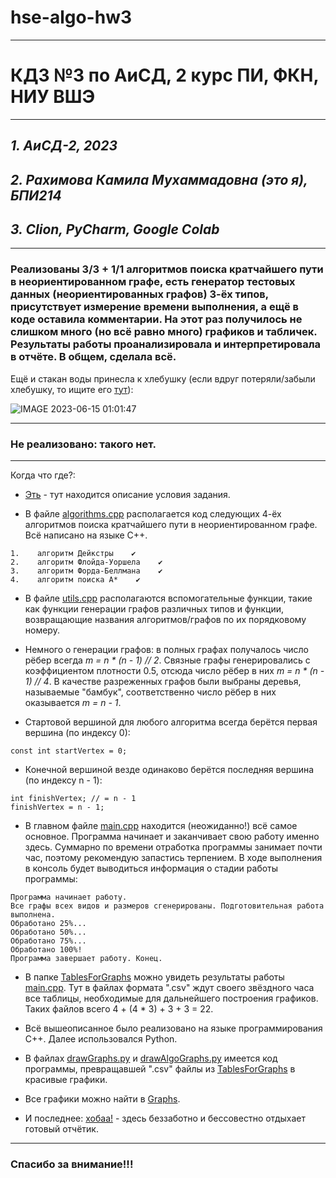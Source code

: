 # hse-algo-hw3
---
# КДЗ №3 по АиСД, 2 курс ПИ, ФКН, НИУ ВШЭ
---

## *1. АиСД-2, 2023*
## *2. Рахимова Камила Мухаммадовна (это я), БПИ214*
## *3. Clion, PyCharm, Google Colab*
---
### Реализованы 3/3 + 1/1 алгоритмов поиска кратчайшего пути в неориентированном графе, есть генератор тестовых данных (неориентированных графов) 3-ёх типов, присутствует измерение времени выполнения, а ещё в коде оставила комментарии. На этот раз получилось не слишком много (но всё равно много) графиков и табличек. Результаты работы проанализировала и интерпретировала в отчёте. В общем, сделала всё.
Ещё и стакан воды принесла к хлебушку (если вдруг потеряли/забыли хлебушку, то ищите его [тут](https://github.com/kamilarakhimova/hse-algo-hw2)):

![IMAGE 2023-06-15 01:01:47](https://github.com/kamilarakhimova/hse-algo-hw3/assets/58568615/2f39d15d-257d-46a2-8ea3-f5e521a925a8)


---

### Не реализовано: такого нет.
---

Когда что где?:
- [Эть](https://github.com/kamilarakhimova/hse-algo-hw3/blob/main/Условие%20КДЗ%20№3.pdf) - тут находится описание условия задания.

- В файле [algorithms.cpp](https://github.com/kamilarakhimova/hse-algo-hw3/blob/main/algorithms.cpp) располагается код следующих 4-ёх алгоритмов поиска кратчайшего пути в неориентированном графе. Всё написано на языке C++.

```
1.    алгоритм Дейкстры    ✔ 
2.    алгоритм Флойда-Уоршела    ✔ 
3.    алгоритм Форда-Беллмана    ✔ 
4.    алгоритм поиска A*    ✔
```

- В файле [utils.cpp](https://github.com/kamilarakhimova/hse-algo-hw3/blob/main/utils.cpp) располагаются вспомогательные функции, такие как функции генерации графов различных типов и функции, возвращающие названия алгоритмов/графов по их порядковому номеру.

- Немного о генерации графов: в полных графах получалось число рёбер всегда _m = n * (n - 1) // 2_. Связные графы генерировались с коэффициентом плотности 0.5, отсюда число рёбер в них _m = n * (n - 1) // 4_. В качестве разреженных графов были выбраны деревья, называемые "бамбук", соответственно число рёбер в них оказывается _m = n - 1_.

- Стартовой вершиной для любого алгоритма всегда берётся первая вершина (по индексу 0):

```
const int startVertex = 0;
```

- Конечной вершиной везде одинаково берётся последняя вершина (по индексу n - 1):

```
int finishVertex; // = n - 1
finishVertex = n - 1;
```

- В главном файле [main.cpp](https://github.com/kamilarakhimova/hse-algo-hw3/blob/main/main.cpp) находится (неожиданно!) всё самое основное. Программа начинает и заканчивает свою работу именно здесь. Суммарно по времени отработка программы занимает почти час, поэтому рекомендую запастись терпением. В ходе выполнения в консоль будет выводиться информация о стадии работы программы:

```
Программа начинает работу.
Все графы всех видов и размеров сгенерированы. Подготовительная работа выполнена.
Обработано 25%...
Обработано 50%...
Обработано 75%...
Обработано 100%!
Программа завершает работу. Конец.
```

- В папке [TablesForGraphs](https://github.com/kamilarakhimova/hse-algo-hw3/blob/main/TablesForGraphs) можно увидеть результаты работы [main.cpp](https://github.com/kamilarakhimova/hse-algo-hw3/blob/main/main.cpp). Тут в файлах формата ".csv" ждут своего звёздного часа все таблицы, необходимые для дальнейшего построения графиков. Таких файлов всего 4 + (4 * 3) + 3 + 3 = 22.

- Всё вышеописанное было реализовано на языке программирования C++. Далее использовался Python.

- В файлах [drawGraphs.py](https://github.com/kamilarakhimova/hse-algo-hw3/blob/main/drawGraphs.py) и [drawAlgoGraphs.py](https://github.com/kamilarakhimova/hse-algo-hw3/blob/main/drawAlgoGraphs.py) имеется код программы, превращавшей ".csv" файлы из [TablesForGraphs](https://github.com/kamilarakhimova/hse-algo-hw3/blob/main/TablesForGraphs) в красивые графики.

- Все графики можно найти в [Graphs](https://github.com/kamilarakhimova/hse-algo-hw3/blob/main/Graphs).

- И последнее: [хобаа!](https://github.com/kamilarakhimova/hse-algo-hw3/blob/main/Отчёт.md) - здесь беззаботно и бессовестно отдыхает готовый отчётик.

---

### Спасибо за внимание!!!

